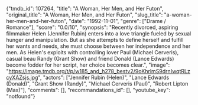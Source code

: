 {"tmdb_id": 107264, "title": "A Woman, Her Men, and Her Futon", "original_title": "A Woman, Her Men, and Her Futon", "slug_title": "a-woman-her-men-and-her-futon", "date": "1992-11-01", "genre": ["Drame / Romance"], "score": "0.0/10", "synopsis": "Recently divorced, aspiring filmmaker Helen (Jennifer Rubin) enters into a love triangle fueled by sexual hunger and manipulation. But as she attempts to define herself and fulfill her wants and needs, she must choose between her independence and her men. As Helen's exploits with controlling lover Paul (Michael Cerveris), casual beau Randy (Grant Show) and friend Donald (Lance Edwards) become fodder for her script, her choice becomes clear.", "image": "https://image.tmdb.org/t/p/w185_and_h278_bestv2/9oKhrlmS9drnIwqtRLzcyXAZsjs.jpg", "actors": ["Jennifer Rubin (Helen)", "Lance Edwards (Donald)", "Grant Show (Randy)", "Michael Cerveris (Paul)", "Robert Lipton (Max)"], "comments": [], "recommandations_id": [], "youtube_key": "notfound"}